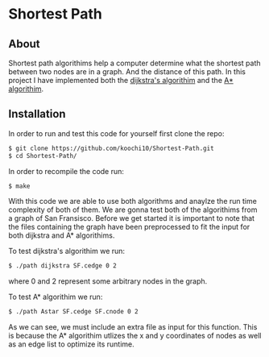 # Shortest Path
## About
Shortest path algorithims help a computer determine what the shortest path between two nodes are in a graph. And the distance of this path. In this project I have implemented both the [dijkstra's algorithim](https://en.wikipedia.org/wiki/Dijkstra's_algorithm) and the [A* algorithim](https://en.wikipedia.org/wiki/A*_search_algorithm).
## Installation
In order to run and test this code for yourself first clone the repo:
```Bash
$ git clone https://github.com/koochi10/Shortest-Path.git
$ cd Shortest-Path/
```
In order to recompile the code run:
```Bash
$ make
```
With this code we are able to use both algorithms and anaylze the run time complexity of both of them. We are gonna test both of the algorithims from a graph of San Fransisco. Before we get started it is important to note that the files containing the graph have been preprocessed to fit the input for both dijkstra and A* algorithims. 

To test dijkstra's algorithim we run:
```Bash
$ ./path dijkstra SF.cedge 0 2
```
where 0 and 2 represent some arbitrary nodes in the graph.

To test A* algorithim we run:
```Bash
$ ./path Astar SF.cedge SF.cnode 0 2
```
As we can see, we must include an extra file as input for this function. This is because the A* algorithim utlizes the x and y coordinates of nodes as well as an edge list to optimize its runtime.
